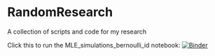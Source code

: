 # RandomResearch
A collection of scripts and code for my research 


Click this to run the MLE_simulations_bernoulli_id notebook: [![Binder](https://mybinder.org/badge_logo.svg)](https://mybinder.org/v2/gh/kod5kod/RandomResearch.git/master?filepath=MLE_simulations_bernoulli_id.ipynb)
